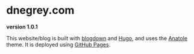# dnegrey.com

**version 1.0.1**

This website/blog is built with [blogdown](https://github.com/rstudio/blogdown) and [Hugo](https://gohugo.io/), and uses the [Anatole](https://github.com/lxndrblz/anatole) theme. It is deployed using [GitHub Pages](https://pages.github.com/). 
